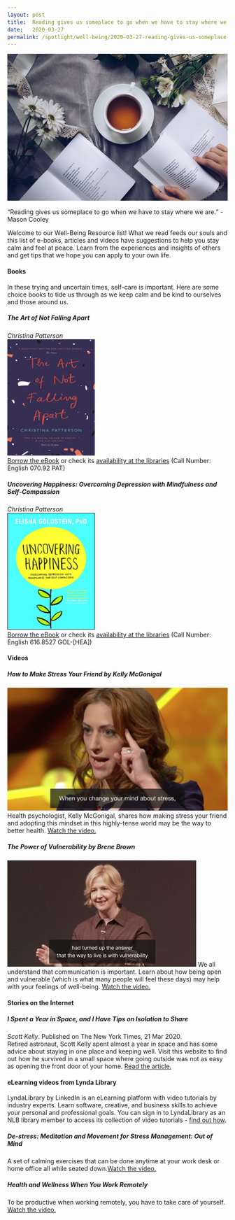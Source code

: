 ```yaml
---
layout: post
title:  Reading gives us someplace to go when we have to stay where we are
date:   2020-03-27
permalink: /spotlight/well-being/2020-03-27-reading-gives-us-someplace-to-go
---
```

<img src="/images/PL-1-intro.jpg">
<p><q>Reading gives us someplace to go when we have to stay where we are.</q> - Mason Cooley</p>
<p>Welcome to our Well-Being Resource list! What we read feeds our souls and this list of e-books, articles and videos have suggestions to help you stay calm and feel at peace. Learn from the experiences and insights of others and get tips that we hope you can apply to your own life.</p>

<h4>Books</h4>
<p>In these trying and uncertain times, self-care is important. Here are some choice books to tide us through as we keep calm and be kind to ourselves and those around us.</p>

<h5>The Art of Not Falling Apart</h5>
<i>Christina Patterson</i><br/>
<a href=""><img src="/images/PL-1-the-art-of-not-falling-apart.jpg" style="width:200px; text-align:left;"></a><br/>
<a href="">Borrow the eBook</a> or check its <a href="https://eservice.nlb.gov.sg/item_holding.aspx?bid=202801439">availability at the libraries</a> (Call Number: English 070.92 PAT)

<h5>Uncovering Happiness: Overcoming Depression with Mindfulness and Self-Compassion</h5>
<i>Christina Patterson</i><br/>
<a href=""><img src="/images/PL-1-uncovering-happiness.jpg" style="width:200px; text-align:left;"></a><br/>
<a href="">Borrow the eBook</a> or check its <a href="https://eservice.nlb.gov.sg/item_holding.aspx?bid=202801439">availability at the libraries</a> (Call Number: English 616.8527 GOL-&#91;HEA&#93;)


<h4>Videos</h4>
<h5>How to Make Stress Your Friend by Kelly McGonigal</h5>
<a href="https://go.gov.sg/video-stressyourfriend"><img src="/images/PL-1-video-friend.png"></a>
Health psychologist, Kelly McGonigal, shares how making stress your friend and adopting this mindset in this highly-tense world may be the way to better health. <a href="https://go.gov.sg/video-stressyourfriend">Watch the video.</a>

<h5>The Power of Vulnerability by Brene Brown</h5>
<a href="https://go.gov.sg/videothepowerofvulnerability"><img src="/images/PL-1-video-vulnerability.png"></a>
We all understand that communication is important. Learn about how being open and vulnerable (which is what many people will feel these days) may help with your feelings of well-being. <a href="https://go.gov.sg/videothepowerofvulnerability">Watch the video.</a>

<h4>Stories on the Internet</h4>
<h5>I Spent a Year in Space, and I Have Tips on Isolation to Share</h5>
<i>Scott Kelly</i>. Published on The New York Times, 21 Mar 2020. <br/>
Retired astronaut, Scott Kelly spent almost a year in space and has some advice about staying in one place and keeping well. Visit this website to find out how he survived in a small space where going outside was not as easy as opening the front door of your home. <a href="https://go.gov.sg/article-astronautscottkellyisolation"</a>Read the article.</a>

<h4>eLearning videos from Lynda Library</h4>
<p>LyndaLibrary by LinkedIn is an eLearning platform with video tutorials by industry experts. Learn software, creative, and business skills to achieve your personal and professional goals. You can sign in to LyndaLibrary as an NLB library member to access its collection of video tutorials - <a href="/get-started-with/lynda/">find out how</a>.</p>
<h5>De-stress: Meditation and Movement for Stress Management: Out of Mind</h5>
<p>A set of calming exercises that can be done anytime at your work desk or home office all while seated down.<a href="https://www.lynda.com/Business-tutorials/Out-your-mind/2803040/3508312-4.html">Watch the video.</a></p>
<h5>Health and Wellness When You Work Remotely</h5>
<p>To be productive when working remotely, you have to take care of yourself. <a href="https://go.gov.sg/lyndalibraryhealthandwellnessfrworkremotely">Watch the video.</a></p>

